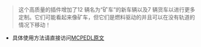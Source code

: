 > 这个高质量的插件增加了12 辆名为“矿车”的新车辆以及7 辆货车以进行更多定制。它们可能看起来像矿车，但它们是燃料驱动的并且可以在没有轨道的情况下移动！
- 具体使用方法请直接访问[MCPEDL原文](https://mcpedl.com/minecars-addon/#comment-691055)